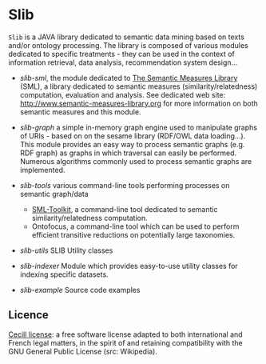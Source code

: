 Slib
====

`Slib` is a JAVA library dedicated to semantic data mining based on texts and/or ontology processing. The library is composed of various modules dedicated to specific treatments - they can be used in the context of information retrieval, data analysis, recommendation system design...


* *slib-sml*, the module dedicated to [The Semantic Measures Library](http://www.semantic-measures-library.org) (SML), a library dedicated to semantic measures (similarity/relatedness) computation, evaluation and analysis. See dedicated web site: http://www.semantic-measures-library.org for more information on both semantic measures and this module.

* *slib-graph* a simple in-memory graph engine used to manipulate graphs of URIs - based on on the sesame library (RDF/OWL data loading...). This module provides an easy way to process semantic graphs (e.g. RDF graph) as graphs in which traversal can easily be performed. Numerous algorithms commonly used to process semantic graphs are implemented.
                                                                                 
* *slib-tools* various command-line tools performing processes on semantic graph/data
    * [SML-Toolkit](https://github.com/sharispe/slib/tree/master/slib-tools/slib-tools-sml-toolkit), a command-line tool dedicated to semantic similarity/relatedness computation.
    * Ontofocus, a command-line tool which can be used to perform efficient transitive reductions on potentially large taxonomies.
    
* *slib-utils* SLIB Utility classes
* *slib-indexer* Module which provides easy-to-use utility classes for indexing specific datasets.
* *slib-example* Source code examples


## Licence

[Cecill license](http://www.cecill.info/licences.en.html): a free software license adapted to both international and French legal matters, in the spirit of and retaining compatibility with the GNU General Public License (src: Wikipedia).
        